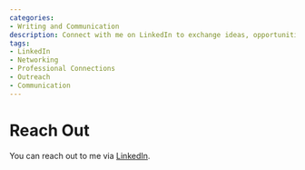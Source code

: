 ```yaml
---
categories:
- Writing and Communication
description: Connect with me on LinkedIn to exchange ideas, opportunities, and more.
tags:
- LinkedIn
- Networking
- Professional Connections
- Outreach
- Communication
---
```


# Reach Out

You can reach out to me via [LinkedIn](https://www.linkedin.com/in/divyanshushekhar16/).